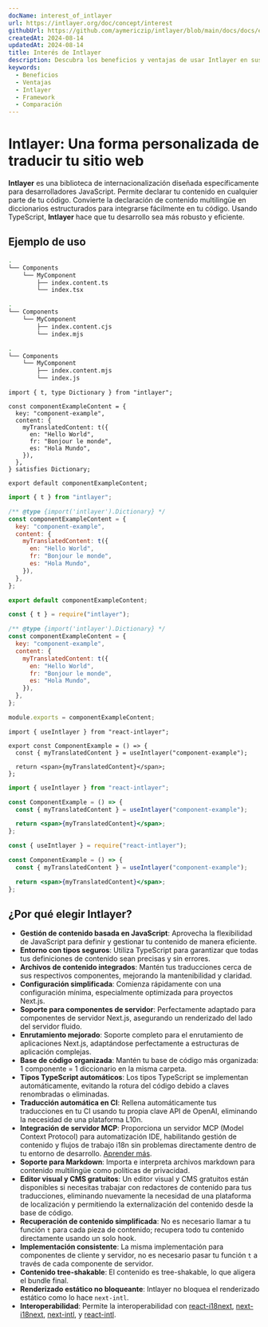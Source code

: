```yaml
---
docName: interest_of_intlayer
url: https://intlayer.org/doc/concept/interest
githubUrl: https://github.com/aymericzip/intlayer/blob/main/docs/docs/en/interest_of_intlayer.md
createdAt: 2024-08-14
updatedAt: 2024-08-14
title: Interés de Intlayer
description: Descubra los beneficios y ventajas de usar Intlayer en sus proyectos. Comprenda por qué Intlayer se destaca entre otros frameworks.
keywords:
  - Beneficios
  - Ventajas
  - Intlayer
  - Framework
  - Comparación
---
```


# Intlayer: Una forma personalizada de traducir tu sitio web

**Intlayer** es una biblioteca de internacionalización diseñada específicamente para desarrolladores JavaScript. Permite declarar tu contenido en cualquier parte de tu código. Convierte la declaración de contenido multilingüe en diccionarios estructurados para integrarse fácilmente en tu código. Usando TypeScript, **Intlayer** hace que tu desarrollo sea más robusto y eficiente.

## Ejemplo de uso

```bash codeFormat="typescript"
.
└── Components
    └── MyComponent
        ├── index.content.ts
        └── index.tsx
```

```bash codeFormat="commonjs"
.
└── Components
    └── MyComponent
        ├── index.content.cjs
        └── index.mjs
```

```bash codeFormat="esm"
.
└── Components
    └── MyComponent
        ├── index.content.mjs
        └── index.js
```

```tsx fileName="./Components/MyComponent/index.content.ts" codeFormat="typescript"
import { t, type Dictionary } from "intlayer";

const componentExampleContent = {
  key: "component-example",
  content: {
    myTranslatedContent: t({
      en: "Hello World",
      fr: "Bonjour le monde",
      es: "Hola Mundo",
    }),
  },
} satisfies Dictionary;

export default componentExampleContent;
```

```jsx fileName="./Components/MyComponent/index.mjx" codeFormat="esm"
import { t } from "intlayer";

/** @type {import('intlayer').Dictionary} */
const componentExampleContent = {
  key: "component-example",
  content: {
    myTranslatedContent: t({
      en: "Hello World",
      fr: "Bonjour le monde",
      es: "Hola Mundo",
    }),
  },
};

export default componentExampleContent;
```

```jsx fileName="./Components/MyComponent/index.csx" codeFormat="commonjs"
const { t } = require("intlayer");

/** @type {import('intlayer').Dictionary} */
const componentExampleContent = {
  key: "component-example",
  content: {
    myTranslatedContent: t({
      en: "Hello World",
      fr: "Bonjour le monde",
      es: "Hola Mundo",
    }),
  },
};

module.exports = componentExampleContent;
```

```tsx fileName="./Components/MyComponent/index.tsx" codeFormat="typescript"
import { useIntlayer } from "react-intlayer";

export const ComponentExample = () => {
  const { myTranslatedContent } = useIntlayer("component-example");

  return <span>{myTranslatedContent}</span>;
};
```

```jsx fileName="./Components/MyComponent/index.mjx" codeFormat="esm"
import { useIntlayer } from "react-intlayer";

const ComponentExample = () => {
  const { myTranslatedContent } = useIntlayer("component-example");

  return <span>{myTranslatedContent}</span>;
};
```

```jsx fileName="./Components/MyComponent/index.csx" codeFormat="commonjs"
const { useIntlayer } = require("react-intlayer");

const ComponentExample = () => {
  const { myTranslatedContent } = useIntlayer("component-example");

  return <span>{myTranslatedContent}</span>;
};
```

## ¿Por qué elegir Intlayer?

- **Gestión de contenido basada en JavaScript**: Aprovecha la flexibilidad de JavaScript para definir y gestionar tu contenido de manera eficiente.
- **Entorno con tipos seguros**: Utiliza TypeScript para garantizar que todas tus definiciones de contenido sean precisas y sin errores.
- **Archivos de contenido integrados**: Mantén tus traducciones cerca de sus respectivos componentes, mejorando la mantenibilidad y claridad.
- **Configuración simplificada**: Comienza rápidamente con una configuración mínima, especialmente optimizada para proyectos Next.js.
- **Soporte para componentes de servidor**: Perfectamente adaptado para componentes de servidor Next.js, asegurando un renderizado del lado del servidor fluido.
- **Enrutamiento mejorado**: Soporte completo para el enrutamiento de aplicaciones Next.js, adaptándose perfectamente a estructuras de aplicación complejas.
- **Base de código organizada**: Mantén tu base de código más organizada: 1 componente = 1 diccionario en la misma carpeta.
- **Tipos TypeScript automáticos**: Los tipos TypeScript se implementan automáticamente, evitando la rotura del código debido a claves renombradas o eliminadas.
- **Traducción automática en CI**: Rellena automáticamente tus traducciones en tu CI usando tu propia clave API de OpenAI, eliminando la necesidad de una plataforma L10n.
- **Integración de servidor MCP**: Proporciona un servidor MCP (Model Context Protocol) para automatización IDE, habilitando gestión de contenido y flujos de trabajo i18n sin problemas directamente dentro de tu entorno de desarrollo. [Aprender más](https://github.com/aymericzip/intlayer/blob/main/docs/docs/en/mcp_server.md).
- **Soporte para Markdown**: Importa e interpreta archivos markdown para contenido multilingüe como políticas de privacidad.
- **Editor visual y CMS gratuitos**: Un editor visual y CMS gratuitos están disponibles si necesitas trabajar con redactores de contenido para tus traducciones, eliminando nuevamente la necesidad de una plataforma de localización y permitiendo la externalización del contenido desde la base de código.
- **Recuperación de contenido simplificada**: No es necesario llamar a tu función `t` para cada pieza de contenido; recupera todo tu contenido directamente usando un solo hook.
- **Implementación consistente**: La misma implementación para componentes de cliente y servidor, no es necesario pasar tu función `t` a través de cada componente de servidor.
- **Contenido tree-shakable**: El contenido es tree-shakable, lo que aligera el bundle final.
- **Renderizado estático no bloqueante**: Intlayer no bloquea el renderizado estático como lo hace `next-intl`.
- **Interoperabilidad**: Permite la interoperabilidad con [react-i18next](https://github.com/aymericzip/intlayer/blob/main/docs/docs/en/intlayer_with_react-i18next.md), [next-i18next](https://github.com/aymericzip/intlayer/blob/main/docs/docs/en/intlayer_with_next-i18next.md), [next-intl](https://github.com/aymericzip/intlayer/blob/main/docs/docs/en/intlayer_with_next-intl.md), y [react-intl](https://github.com/aymericzip/intlayer/blob/main/docs/docs/en/intlayer_with_react-intl.md).
